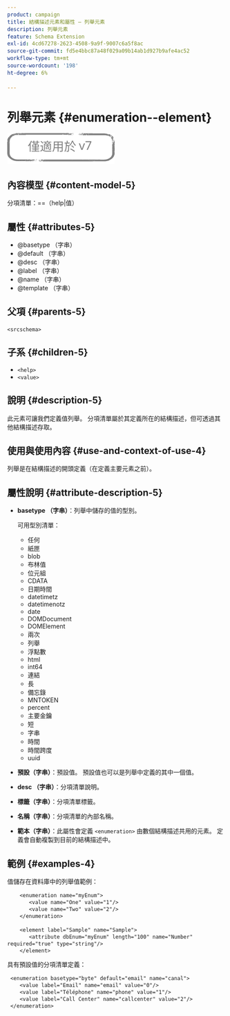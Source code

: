 ```yaml
---
product: campaign
title: 結構描述元素和屬性 — 列舉元素
description: 列舉元素
feature: Schema Extension
exl-id: 4cd67278-2623-4508-9a9f-9007c6a5f8ac
source-git-commit: fd5e4bbc87a48f029a09b14ab1d927b9afe4ac52
workflow-type: tm+mt
source-wordcount: '198'
ht-degree: 6%

---
```


# 列舉元素 {#enumeration--element}

![](../../../assets/v7-only.svg)

## 內容模型 {#content-model-5}

分項清單：==（help|值）

## 屬性 {#attributes-5}

* @basetype （字串）
* @default （字串）
* @desc （字串）
* @label （字串）
* @name （字串）
* @template （字串）

## 父項 {#parents-5}

`<srcschema>`

## 子系 {#children-5}

* `<help>`
* `<value>`

## 說明 {#description-5}

此元素可讓我們定義值列舉。 分項清單屬於其定義所在的結構描述，但可透過其他結構描述存取。

## 使用與使用內容 {#use-and-context-of-use-4}

列舉是在結構描述的開頭定義（在定義主要元素之前）。

## 屬性說明 {#attribute-description-5}

* **basetype （字串）**：列舉中儲存的值的型別。

  可用型別清單：

   * 任何
   * 紙匣
   * blob
   * 布林值
   * 位元組
   * CDATA
   * 日期時間
   * datetimetz
   * datetimenotz
   * date
   * DOMDocument
   * DOMElement
   * 兩次
   * 列舉
   * 浮點數
   * html
   * int64
   * 連結
   * 長
   * 備忘錄
   * MNTOKEN
   * percent
   * 主要金鑰
   * 短
   * 字串
   * 時間
   * 時間跨度
   * uuid

* **預設（字串）**：預設值。 預設值也可以是列舉中定義的其中一個值。
* **desc （字串）**：分項清單說明。
* **標籤（字串）**：分項清單標籤。
* **名稱（字串）**：分項清單的內部名稱。
* **範本（字串）**：此屬性會定義 `<enumeration>` 由數個結構描述共用的元素。 定義會自動複製到目前的結構描述中。

## 範例 {#examples-4}

值儲存在資料庫中的列舉值範例：

```
    <enumeration name="myEnum">
       <value name="One" value="1"/>
       <value name="Two" value="2"/>
    </enumeration>

    <element label="Sample" name="Sample">
       <attribute dbEnum="myEnum" length="100" name="Number" required="true" type="string"/>
    </element>
```

具有預設值的分項清單定義：

```
 <enumeration basetype="byte" default="email" name="canal">
    <value label="Email" name="email" value="0"/> 
    <value label="Téléphone" name="phone" value="1"/>
    <value label="Call Center" name="callcenter" value="2"/>
 </enumeration>
```
